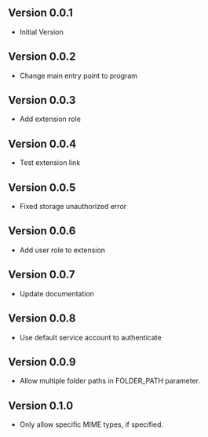 ## Version 0.0.1

- Initial Version

## Version 0.0.2

- Change main entry point to program

## Version 0.0.3

- Add extension role

## Version 0.0.4

- Test extension link

## Version 0.0.5

- Fixed storage unauthorized error

## Version 0.0.6

- Add user role to extension

## Version 0.0.7

- Update documentation

## Version 0.0.8

- Use default service account to authenticate

## Version 0.0.9

- Allow multiple folder paths in FOLDER_PATH parameter.

## Version 0.1.0

- Only allow specific MIME types, if specified.
